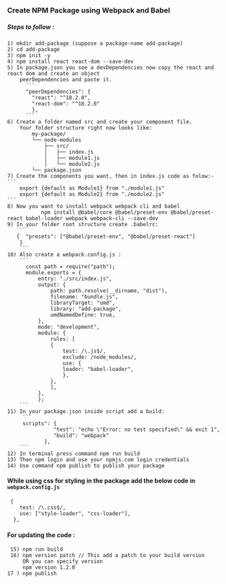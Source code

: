 
### Create NPM Package using Webpack and Babel

##### Steps to follow :
    1) mkdir add-package (suppose a package-name add-package)
    2) cd add-package
    3) npm init -y
    4) npm install react react-dom --save-dev
    5) In package.json you see a devDependencies now copy the react and react dom and create an object 
        peerDependencies and paste it.
          ```
          "peerDependencies": {
            "react": "^18.2.0",
            "react-dom": "^18.2.0"
            },
          ```
    6) Create a folder named src and create your component file.
        Your folder structure right now looks like: 
            my-package/
            └── node-modules
                ├── src/
                │   ├── index.js
                │   ├── module1.js
                │   └── module2.js
            └── package.json
    7) Create the components you want, then in index.js code as folow:-
    ```
        export {default as Module1} from "./module1.js"     
        export {default as Module2} from "./module2.js"  
    ``` 
    8) Now you want to install webpack webpack cli and babel
               npm install @babel/core @babel/preset-env @babel/preset-react babel-loader webpack webpack-cli --save-dev
    9) In your folder root structure create .babelrc: 
       ``` 
       {  "presets": ["@babel/preset-env", "@babel/preset-react"]
        }
        ```
    10) Also create a webpack.config.js :
        ```
          const path = require("path");
          module.exports = {
              entry: "./src/index.js",
              output: {
                  path: path.resolve(__dirname, "dist"),
                  filename: "bundle.js",
                  libraryTarget: "umd",
                  library: "add-package",
                  umdNamedDefine: true,
              },
              mode: "development",
              module: {
                  rules: [
                  {
                      test: /\.js$/,
                      exclude: /node_modules/,
                      use: {
                      loader: "babel-loader",
                      },
                  },
                  ],
              },
              };
        ```
    11) In your package.json inside script add a build: 
         ```
         scripts": {
                   "test": "echo \"Error: no test specified\" && exit 1",
                   "build": "webpack"
                },
        ```
    12) In terminal press command npm run build
    13) Then npm login and use your npmjs.com login credentials
    14) Use command npm publish to publish your package
#### While using css for styling in the package add the below code in `webpack.config.js`
     {
        test: /\.css$/,
        use: ["style-loader", "css-loader"],
      },
#### For updating the code :
     15) npm run build
     16) npm version patch // This add a patch to your build version 
         OR you can specify version 
         npm version 1.2.0
    17 ) npm publish
